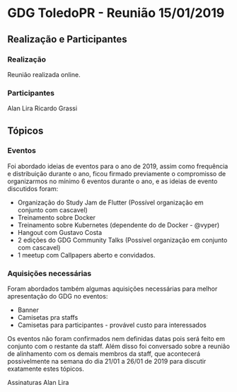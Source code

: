 # GDG ToledoPR - Reunião 15/01/2019
## Realização e Participantes
### Realização
Reunião realizada online.

### Participantes
Alan Lira
Ricardo Grassi

## Tópicos
### Eventos
Foi abordado ideias de eventos para o ano de 2019, assim como frequência e distribuição durante o ano, 
ficou firmado previamente o compromisso de organizarmos no mínimo 6 eventos durante o ano, e as ideias de evento discutidos foram:
- Organização do Study Jam de Flutter (Possível organização em conjunto com cascavel)
- Treinamento sobre Docker
- Treinamento sobre Kubernetes (dependente do de Docker - @vyper)
- Hangout com Gustavo Costa
- 2 edições do GDG Community Talks (Possível organização em conjunto com cascavel)
- 1 meetup com Callpapers aberto e convidados.

### Aquisições necessárias
Foram abordados também algumas aquisições necessárias para melhor apresentação do GDG no eventos:
- Banner
- Camisetas pra staffs
- Camisetas para participantes - provável custo para interessados

Os eventos não foram confirmados nem definidas datas pois será feito em conjunto com o restante da staff. Além disso foi conversado sobre a reunião
de alinhamento com os demais membros da staff, que acontecerá possivelmente na semana do dia 21/01 a 26/01 de 2019 para discutir exatamente estes tópicos.

Assinaturas
Alan Lira
